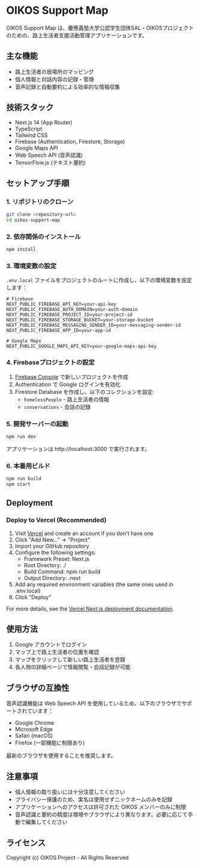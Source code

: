 # OIKOS Support Map

OIKOS Support Map は、慶應義塾大学公認学生団体SAL・OIKOSプロジェクトのための、路上生活者支援活動管理アプリケーションです。

## 主な機能

- 路上生活者の居場所のマッピング
- 個人情報と対話内容の記録・管理
- 音声記録と自動要約による効率的な情報収集

## 技術スタック

- Next.js 14 (App Router)
- TypeScript
- Tailwind CSS
- Firebase (Authentication, Firestore, Storage)
- Google Maps API
- Web Speech API (音声認識)
- TensorFlow.js (テキスト要約)

## セットアップ手順

### 1. リポジトリのクローン

```bash
git clone <repository-url>
cd oikos-support-map
```

### 2. 依存関係のインストール

```bash
npm install
```

### 3. 環境変数の設定

`.env.local` ファイルをプロジェクトのルートに作成し、以下の環境変数を設定します：

```
# Firebase
NEXT_PUBLIC_FIREBASE_API_KEY=your-api-key
NEXT_PUBLIC_FIREBASE_AUTH_DOMAIN=your-auth-domain
NEXT_PUBLIC_FIREBASE_PROJECT_ID=your-project-id
NEXT_PUBLIC_FIREBASE_STORAGE_BUCKET=your-storage-bucket
NEXT_PUBLIC_FIREBASE_MESSAGING_SENDER_ID=your-messaging-sender-id
NEXT_PUBLIC_FIREBASE_APP_ID=your-app-id

# Google Maps
NEXT_PUBLIC_GOOGLE_MAPS_API_KEY=your-google-maps-api-key
```

### 4. Firebaseプロジェクトの設定

1. [Firebase Console](https://console.firebase.google.com/) で新しいプロジェクトを作成
2. Authentication で Google ログインを有効化
3. Firestore Database を作成し、以下のコレクションを設定:
   - `homelessPeople` - 路上生活者の情報
   - `conversations` - 会話の記録

### 5. 開発サーバーの起動

```bash
npm run dev
```

アプリケーションは http://localhost:3000 で実行されます。

### 6. 本番用ビルド

```bash
npm run build
npm start
```

## Deployment

### Deploy to Vercel (Recommended)

1. Visit [Vercel](https://vercel.com/) and create an account if you don't have one
2. Click "Add New..." → "Project"
3. Import your GitHub repository
4. Configure the following settings:
   - Framework Preset: Next.js
   - Root Directory: ./
   - Build Command: npm run build
   - Output Directory: .next
5. Add any required environment variables (the same ones used in .env.local)
6. Click "Deploy"

For more details, see the [Vercel Next.js deployment documentation](https://nextjs.org/docs/deployment).

## 使用方法

1. Google アカウントでログイン
2. マップ上で路上生活者の位置を確認
3. マップをクリックして新しい路上生活者を登録
4. 各人物の詳細ページで情報閲覧・会話記録が可能

## ブラウザの互換性

音声認識機能は Web Speech API を使用しているため、以下のブラウザでサポートされています：
- Google Chrome
- Microsoft Edge
- Safari (macOS)
- Firefox (一部機能に制限あり)

最新のブラウザを使用することを推奨します。

## 注意事項

- 個人情報の取り扱いには十分注意してください
- プライバシー保護のため、実名は使用せずニックネームのみを記録
- アプリケーションへのアクセスは許可された OIKOS メンバーのみに制限
- 音声認識と要約の精度は環境やブラウザにより異なります。必要に応じて手動で編集してください

## ライセンス

Copyright (c) OIKOS Project - All Rights Reserved